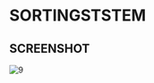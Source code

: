 # SORTINGSTSTEM

## SCREENSHOT

![9](https://user-images.githubusercontent.com/42737061/46076944-b7b8f180-c1c1-11e8-935e-13106ba45956.PNG)
